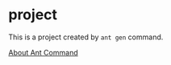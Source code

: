 # project

This is a project created by `ant gen` command.

[About Ant Command](https://github.com/xiaoenai/ants/tree/master/cmd/ant)
